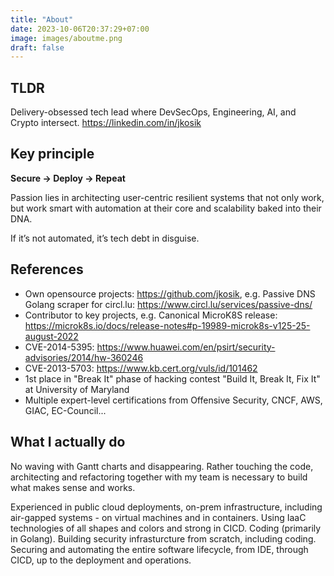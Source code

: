 ```yaml
---
title: "About"
date: 2023-10-06T20:37:29+07:00
image: images/aboutme.png
draft: false
---
```


## TLDR
Delivery-obsessed tech lead where DevSecOps, Engineering, AI, and Crypto intersect.
https://linkedin.com/in/jkosik

## Key principle
**Secure → Deploy → Repeat**

Passion lies in architecting user-centric resilient systems that not only work, but work smart with automation at their core and scalability baked into their DNA.

If it’s not automated, it’s tech debt in disguise.

## References
- Own opensource projects: https://github.com/jkosik, e.g. Passive DNS Golang scraper for circl.lu: https://www.circl.lu/services/passive-dns/
- Contributor to key projects, e.g. Canonical MicroK8S release: https://microk8s.io/docs/release-notes#p-19989-microk8s-v125-25-august-2022
- CVE-2014-5395: https://www.huawei.com/en/psirt/security-advisories/2014/hw-360246
- CVE-2013-5703: https://www.kb.cert.org/vuls/id/101462
- 1st place in "Break It" phase of hacking contest "Build It, Break It, Fix It" at University of Maryland
- Multiple expert-level certifications from Offensive Security, CNCF, AWS, GIAC, EC-Council...

## What I actually do
No waving with Gantt charts and disappearing. Rather touching the code, architecting and refactoring together with my team is necessary to build what makes sense and works.

Experienced in public cloud deployments, on-prem infrastructure, including air-gapped systems - on virtual machines and in containers. Using IaaC technologies of all shapes and colors and strong in CICD.
Coding (primarily in Golang). Building security infrasturcture from scratch, including coding. Securing and automating the entire software lifecycle, from IDE, through CICD, up to the deployment and operations.

